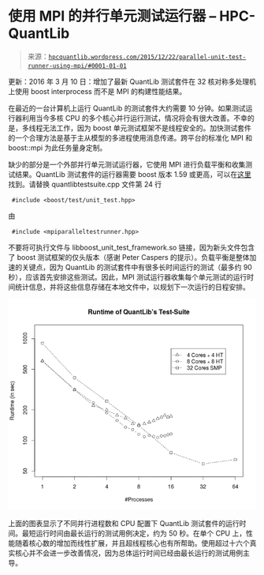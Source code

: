 <!--yml

分类：未分类

日期：2024-05-17 23:28:04

-->

# 使用 MPI 的并行单元测试运行器 – HPC-QuantLib

> 来源：[`hpcquantlib.wordpress.com/2015/12/22/parallel-unit-test-runner-using-mpi/#0001-01-01`](https://hpcquantlib.wordpress.com/2015/12/22/parallel-unit-test-runner-using-mpi/#0001-01-01)

更新：2016 年 3 月 10 日：增加了最新 QuantLib 测试套件在 32 核对称多处理机上使用 boost interprocess 而不是 MPI 的构建性能结果。

在最近的一台计算机上运行 QuantLib 的测试套件大约需要 10 分钟。如果测试运行器利用当今多核 CPU 的多个核心并行运行测试，情况将会有很大改善。不幸的是，多线程无法工作，因为 boost 单元测试框架不是线程安全的。加快测试套件的一个合理方法是基于主从模型的多进程使用消息传递。跨平台的标准化 MPI 和 boost::mpi 为此任务量身定制。

缺少的部分是一个外部并行单元测试运行器，它使用 MPI 进行负载平衡和收集测试结果。QuantLib 测试套件的运行器需要 boost 版本 1.59 或更高，可以在[这里](http://hpc-quantlib.de/src/mpiparalleltestrunner.zip)找到。请替换 quantlibtestsuite.cpp 文件第 24 行

```
 #include <boost/test/unit_test.hpp> 
```

由

```
 #include <mpiparalleltestrunner.hpp> 
```

不要将可执行文件与 libboost_unit_test_framework.so 链接，因为新头文件包含了 boost 测试框架的仅头版本（感谢 Peter Caspers 的提示）。负载平衡是整体加速的关键点，因为 QuantLib 的测试套件中有很多长时间运行的测试（最多约 90 秒），应该首先安排这些测试。因此，MPI 测试运行器收集每个单元测试的运行时间统计信息，并将这些信息存储在本地文件中，以规划下一次运行的日程安排。

![parallel_smp](img/29e03b630addeb5972d0296abddcd54a.png)

上面的图表显示了不同并行进程数和 CPU 配置下 QuantLib 测试套件的运行时间。最短运行时间由最长运行的测试用例决定，约为 50 秒。在单个 CPU 上，性能随着核心数的增加而线性扩展，并且超线程核心也有所帮助。使用超过十六个真实核心并不会进一步改善情况，因为总体运行时间已经由最长运行的测试用例主导。
